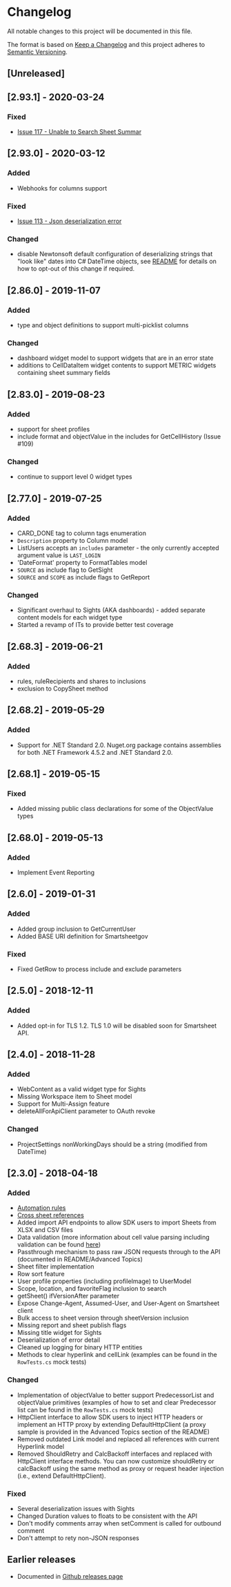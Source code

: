 # Changelog
All notable changes to this project will be documented in this file.

The format is based on [Keep a Changelog](http://keepachangelog.com/en/1.0.0/)
and this project adheres to [Semantic Versioning](http://semver.org/spec/v2.0.0.html).

## [Unreleased]

## [2.93.1] - 2020-03-24
### Fixed
- [Issue 117 - Unable to Search Sheet Summar](https://github.com/smartsheet-platform/smartsheet-csharp-sdk/issues/117)

## [2.93.0] - 2020-03-12
### Added 
- Webhooks for columns support

### Fixed 
- [Issue 113 - Json deserialization error](https://github.com/smartsheet-platform/smartsheet-csharp-sdk/issues/113)

### Changed
- disable Newtonsoft default configuration of deserializing strings that "look like" dates into C# DateTime objects, 
see [README](https://github.com/smartsheet-platform/smartsheet-csharp-sdk/blob/master/README.md) for details on how 
to opt-out of this change if required.  

## [2.86.0] - 2019-11-07
### Added
- type and object definitions to support multi-picklist columns

### Changed
- dashboard widget model to support widgets that are in an error state
- additions to CellDataItem widget contents to support METRIC widgets containing sheet summary fields

## [2.83.0] - 2019-08-23
### Added
- support for sheet profiles
- include format and objectValue in the includes for GetCellHistory (Issue #109)

### Changed
- continue to support level 0 widget types

## [2.77.0] - 2019-07-25
### Added 
- CARD_DONE tag to column tags enumeration
- `Description` property to Column model
- ListUsers accepts an `includes` parameter - the only currently accepted argument value is `LAST_LOGIN`
- 'DateFormat' property to FormatTables model
- `SOURCE` as include flag to GetSight
- `SOURCE` and `SCOPE` as include flags to GetReport

### Changed
- Significant overhaul to Sights (AKA dashboards) - added separate content models for each widget type
- Started a revamp of ITs to provide better test coverage

## [2.68.3] - 2019-06-21
### Added
- rules, ruleRecipients and shares to inclusions
- exclusion to CopySheet method

## [2.68.2] - 2019-05-29
### Added
- Support for .NET Standard 2.0. Nuget.org package contains assemblies for both .NET Framework 4.5.2 and 
.NET Standard 2.0.

## [2.68.1] - 2019-05-15
### Fixed
- Added missing public class declarations for some of the ObjectValue types

## [2.68.0] - 2019-05-13
### Added
- Implement Event Reporting

## [2.6.0] - 2019-01-31
### Added
- Added group inclusion to GetCurrentUser
- Added BASE URI definition for Smartsheetgov

### Fixed
- Fixed GetRow to process include and exclude parameters

## [2.5.0] - 2018-12-11
### Added
- Added opt-in for TLS 1.2. TLS 1.0 will be disabled soon for Smartsheet API.

## [2.4.0] - 2018-11-28
### Added
- WebContent as a valid widget type for Sights
- Missing Workspace item to Sheet model
- Support for Multi-Assign feature
- deleteAllForApiClient parameter to OAuth revoke

### Changed
- ProjectSettings nonWorkingDays should be a string (modified from DateTime)

## [2.3.0] - 2018-04-18
### Added
- [Automation rules](http://smartsheet-platform.github.io/api-docs/?shell#automation-rules)
- [Cross sheet references](http://smartsheet-platform.github.io/api-docs/?shell#cross-sheet-references)
- Added import API endpoints to allow SDK users to import Sheets from XLSX and CSV files
- Data validation (more information about cell value parsing including validation can be found [here](http://smartsheet-platform.github.io/api-docs/#cell-reference))
- Passthrough mechanism to pass raw JSON requests through to the API (documented in README/Advanced Topics)
- Sheet filter implementation
- Row sort feature
- User profile properties (including profileImage) to UserModel
- Scope, location, and favoriteFlag inclusion to search
- getSheet() ifVersionAfter parameter 
- Expose Change-Agent, Assumed-User, and User-Agent on Smartsheet client
- Bulk access to sheet version through sheetVersion inclusion
- Missing report and sheet publish flags
- Missing title widget for Sights
- Deserialization of error detail
- Cleaned up logging for binary HTTP entities
- Methods to clear hyperlink and cellLink (examples can be found in the `RowTests.cs` mock tests)

### Changed
- Implementation of objectValue to better support PredecessorList and objectValue primitives (examples of how to set and clear Predecessor list can be found in the `RowTests.cs` mock tests)
- HttpClient interface to allow SDK users to inject HTTP headers or implement an HTTP proxy by extending 
DefaultHttpClient (a proxy sample is provided in the Advanced Topics section of the README)
- Removed outdated Link model and replaced all references with current Hyperlink model
- Removed ShouldRetry and CalcBackoff interfaces and replaced with HttpClient interface methods. You can now customize 
shouldRetry or calcBackoff using the same method as proxy or request header injection (i.e., extend DefaultHttpClient).

### Fixed
- Several deserialization issues with Sights
- Changed Duration values to floats to be consistent with the API
- Don't modify comments array when setComment is called for outbound comment
- Don't attempt to rety non-JSON responses

## Earlier releases
- Documented in [Github releases page](https://github.com/smartsheet-platform/smartsheet-csharp-sdk/releases)
